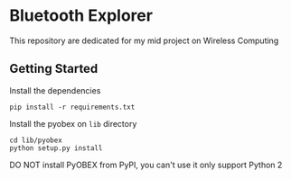 # Bluetooth Explorer

This repository are dedicated for my mid project on Wireless Computing

## Getting Started

Install the dependencies

```
pip install -r requirements.txt
```

Install the pyobex on `lib` directory

```
cd lib/pyobex
python setup.py install
```

DO NOT install PyOBEX from PyPI, you can't use it only support Python 2
